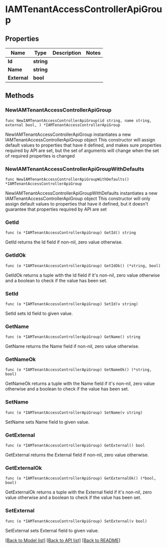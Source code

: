 # IAMTenantAccessControllerApiGroup

## Properties

Name | Type | Description | Notes
------------ | ------------- | ------------- | -------------
**Id** | **string** |  | 
**Name** | **string** |  | 
**External** | **bool** |  | 

## Methods

### NewIAMTenantAccessControllerApiGroup

`func NewIAMTenantAccessControllerApiGroup(id string, name string, external bool, ) *IAMTenantAccessControllerApiGroup`

NewIAMTenantAccessControllerApiGroup instantiates a new IAMTenantAccessControllerApiGroup object
This constructor will assign default values to properties that have it defined,
and makes sure properties required by API are set, but the set of arguments
will change when the set of required properties is changed

### NewIAMTenantAccessControllerApiGroupWithDefaults

`func NewIAMTenantAccessControllerApiGroupWithDefaults() *IAMTenantAccessControllerApiGroup`

NewIAMTenantAccessControllerApiGroupWithDefaults instantiates a new IAMTenantAccessControllerApiGroup object
This constructor will only assign default values to properties that have it defined,
but it doesn't guarantee that properties required by API are set

### GetId

`func (o *IAMTenantAccessControllerApiGroup) GetId() string`

GetId returns the Id field if non-nil, zero value otherwise.

### GetIdOk

`func (o *IAMTenantAccessControllerApiGroup) GetIdOk() (*string, bool)`

GetIdOk returns a tuple with the Id field if it's non-nil, zero value otherwise
and a boolean to check if the value has been set.

### SetId

`func (o *IAMTenantAccessControllerApiGroup) SetId(v string)`

SetId sets Id field to given value.


### GetName

`func (o *IAMTenantAccessControllerApiGroup) GetName() string`

GetName returns the Name field if non-nil, zero value otherwise.

### GetNameOk

`func (o *IAMTenantAccessControllerApiGroup) GetNameOk() (*string, bool)`

GetNameOk returns a tuple with the Name field if it's non-nil, zero value otherwise
and a boolean to check if the value has been set.

### SetName

`func (o *IAMTenantAccessControllerApiGroup) SetName(v string)`

SetName sets Name field to given value.


### GetExternal

`func (o *IAMTenantAccessControllerApiGroup) GetExternal() bool`

GetExternal returns the External field if non-nil, zero value otherwise.

### GetExternalOk

`func (o *IAMTenantAccessControllerApiGroup) GetExternalOk() (*bool, bool)`

GetExternalOk returns a tuple with the External field if it's non-nil, zero value otherwise
and a boolean to check if the value has been set.

### SetExternal

`func (o *IAMTenantAccessControllerApiGroup) SetExternal(v bool)`

SetExternal sets External field to given value.



[[Back to Model list]](../README.md#documentation-for-models) [[Back to API list]](../README.md#documentation-for-api-endpoints) [[Back to README]](../README.md)


